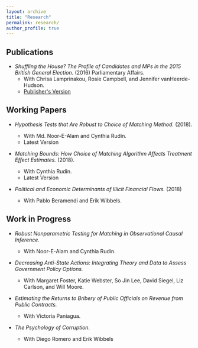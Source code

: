 ```yaml
---
layout: archive
title: "Research"
permalink: research/
author_profile: true
---
```


## Publications
* _Shuffling the House? The Profile of Candidates and MPs in the 2015 British General Election._ (2016) Parliamentary Affairs. 
    * With Chrisa Lamprinakou, Rosie Campbell, and Jennifer vanHeerde-Hudson. 
    * [Publisher's Version](https://doi.org/10.1093/pa/gsw030)


## Working Papers
* _Hypothesis Tests that Are Robust to Choice of Matching Method._ (2018).
   * With Md. Noor-E-Alam and  Cynthia Rudin.
   * Latest Version

* _Matching Bounds: How Choice of Matching Algorithm Affects Treatment Effect Estimates._ (2018). 
    * With Cynthia Rudin.
    * Latest Version

* _Political and Economic Determinants of Illicit Financial Flows._ (2018) 
    * With Pablo Beramendi and Erik Wibbels.

## Work in Progress

* _Robust Nonparametric Testing for Matching in Observational Causal Inference._ 
    * With Noor-E-Alam and Cynthia Rudin.

* _Decreasing Anti-State Actions: Integrating Theory and Data to Assess Government Policy Options._ 
    * With Margaret Foster, Katie Webster, So Jin Lee, David Siegel, Liz Carlson, and Will Moore.

* _Estimating the Returns to Bribery of Public Officials on Revenue from Public Contracts._ 
    * With Victoria Paniagua.

* _The Psychology of Corruption._ 
    * With Diego Romero and Erik Wibbels